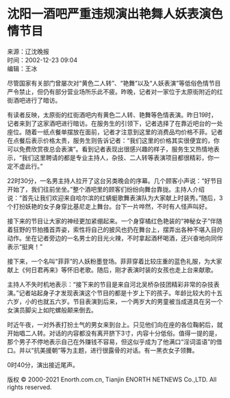 # 沈阳一酒吧严重违规演出艳舞人妖表演色情节目

来源：辽沈晚报  
时间：2002-12-23 09:04  
编辑：王冰  

尽管国家有关部门曾屡次对“黄色二人转”、“艳舞”以及“人妖表演”等低俗色情节目严令禁止，但仍有部分营业场所乐此不疲。昨晚，记者对一家位于太原街附近的红街酒吧进行了暗访。

有读者反映，太原街的红街酒吧内有黄色二人转、艳舞等色情表演。昨日19时，记者来到了这家酒吧进行暗访。在服务生的引领下，记者选择了在靠近吧台的一处座位。随着一纸点餐单摆放在面前，记者才注意到这里的消费品均价格不菲。记者在点餐后表示价格太贵，服务生则告诉记者：“我们这里的价格其实很便宜的，你可以免费欣赏夜总会表演”。看到记者表现出很感兴趣的样子，服务生又热情地表示，“我们这里聘请的都是专业主持人，杂技、二人转等表演项目都很精彩，你一定不虚此行。”

22时30分，一名男主持人拉开了这台另类晚会的序幕。几个顾客小声说：“好节目开始了，我们往前坐坐。”整个酒吧里的顾客们纷纷向舞台靠拢。主持人介绍说：“首先让我们欢迎来自哈尔滨的红蜻蜓歌舞表演队为大家献上时装秀。”随后，3个打扮妖艳的女子身穿比基尼走上舞台。台下一片哗然，不时有人怪声叫好。

接下来的节目让大家的神经更加紧绷起来。一个身穿橘红色艳装的“神秘女子”伴随着狂野的节拍搔首弄姿，索性将自己的披风也扔在舞台上，摆弄出各种不堪入目的动作。坐在记者旁边的一名男士的目光火辣，不时拿起酒杯喝酒，还兴奋地向同伴表示“挺爽！”

接下来，一个名叫“菲菲”的人妖粉墨登场。菲菲穿着比较庄重的蓝色礼服，为大家献上《何日君再来》等怀旧老歌。随后，刚才表演时装的女孩也走上台来献歌。

主持人不失时机地表示：“接下来的节目是来自河北吴桥杂技团精彩非常的杂技表演。”记者站起身子才发现表演这个节目的都是十岁上下的孩子。年龄比较大的十五六岁，小的也就五六岁。节目表演到后来，一个两岁大的男童被当成道具在另一个女演员脚尖上如陀螺般颠来倒去。

时近午夜，一对外表打扮土气的男女来到台上。只见他们向在座的各位鞠躬后，就开始唱二人转。对话的内容都没有离开脐下3寸，内容十分低俗。值得一提的是，那个男子不停地表示自己在外赚钱不容易，但这似乎成为了他满口“淫词滥语”的借口。并以“抗美援朝”等为主题，进行很露骨的对话。有一黑衣女子领舞。

0时40分，演出接近尾声。

版权 © 2000-2021 Enorth.com.cn, Tianjin ENORTH NETNEWS Co.,LTD. All rights reserved.